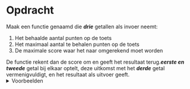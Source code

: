 <script>
  document.addEventListener("copy", function(e) {
    e.preventDefault();
    e.clipboardData.setData("text/plain", "");
  });
</script>

<style>
  .invisible-text {
    color: transparent;
    font-size: 0.1em;
    display: inline;
    margin: 0;
    padding: 0;
  }
  /* To use this, put any text like this: 
  <span class="invisible-text">Your invisible text here</span> 
  */

  table {
    margin: 0 auto;       /* centers table horizontally */
  }
  th {
    font-size: 1.2em !important;
    white-space: nowrap;
  }
  td {
    white-space: nowrap;
  }

  .functioninput-int, .functioninput-float { color: red; }
  .functioninput-str { color: green; }
  .function { color: #a17702ff; }
  .functionseparators { color: black; }
</style>

# <b>Opdracht</b>
Maak een functie genaamd <function name="ToetsPunt"></function> die <i><b>drie</b></i> getallen als invoer neemt:
<ol>
  <li>Het behaalde aantal punten op de toets</li>
  <li>Het maximaal aantal te behalen punten op de toets</li>
  <li>De maximale score waar het naar omgerekend moet worden</li>
</ol>
De functie rekent dan de score om en geeft het resultaat terug.<b><i>eerste en tweede</i></b> getal bij elkaar optelt, deze uitkomst met het <b><i>derde</i></b> getal vermenigvuldigt, en het resultaat als uitvoer geeft.

<details><summary>Voorbeelden</summary>
<ul>
  <li><function name="ToetsPunt" inputs="4,7,5"></function> geeft <code>2.857142857142857</code> terug (want <code>4</code> op <code>7</code> is gelijk aan <code>2.857142857142857</code> op <code>5</code>).</li>
  <li><function name="ToetsPunt" inputs="6,12,20"></function> geeft <code>10</code> terug (want <code>6</code> op <code>12</code> is gelijk aan <code>10</code> op <code>20</code>).</li>
  <li><function name="ToetsPunt" inputs="3,12,10"></function> geeft <code>2.5</code> terug (want <code>3</code> op <code>12</code> is gelijk aan <code>2.5</code> op <code>10</code>).</li>
</ul>
</details>